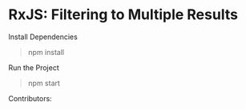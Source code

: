 # RxJS: Filtering to Multiple Results

Install Dependencies
> npm install

Run the Project
> npm start

Contributors: